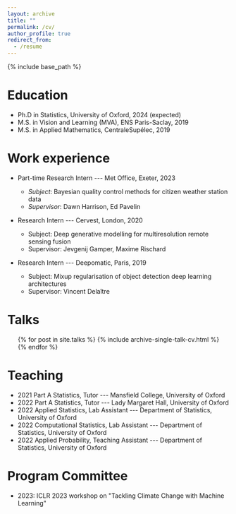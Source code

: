 ```yaml
---
layout: archive
title: ""
permalink: /cv/
author_profile: true
redirect_from:
  - /resume
---
```


{% include base_path %}

Education
======
* Ph.D in Statistics, University of Oxford, 2024 (expected)
* M.S. in Vision and Learning (MVA), ENS Paris-Saclay, 2019
* M.S. in Applied Mathematics, CentraleSupélec, 2019


Work experience
======
* Part-time Research Intern --- Met Office, Exeter, 2023
  * _Subject_: Bayesian quality control methods for citizen weather station data
  * _Supervisor_: Dawn Harrison, Ed Pavelin

* Research Intern --- Cervest, London, 2020
  * Subject: Deep generative modelling for multiresolution remote sensing fusion
  * Supervisor: Jevgenij Gamper, Maxime Rischard

* Research Intern --- Deepomatic, Paris, 2019
  * Subject: Mixup regularisation of object detection deep learning architectures
  * Supervisor: Vincent Delaître


Talks
======
  <ul>{% for post in site.talks %}
    {% include archive-single-talk-cv.html %}
  {% endfor %}</ul>


Teaching
======
* 2021 Part A Statistics, Tutor --- Mansfield College, University of Oxford
* 2022 Part A Statistics, Tutor --- Lady Margaret Hall, University of Oxford
* 2022 Applied Statistics, Lab Assistant --- Department of Statistics, University of Oxford
* 2022 Computational Statistics, Lab Assistant --- Department of Statistics, University of Oxford
* 2022 Applied Probability, Teaching Assistant --- Department of Statistics, University of Oxford


Program Committee
=======
* 2023: ICLR 2023 workshop on "Tackling Climate Change with Machine Learning"
